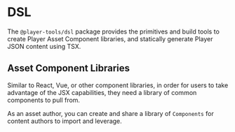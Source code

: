 # DSL

The `@player-tools/dsl` package provides the primitives and build tools to create Player Asset Component libraries, and statically generate Player JSON content using TSX.

## Asset Component Libraries

Similar to React, Vue, or other component libraries, in order for users to take advantage of the JSX capabilities, they need a library of common components to pull from.

As an asset author, you can create and share a library of `Components` for content authors to import and leverage.
